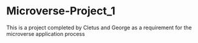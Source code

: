 # Microverse-Project_1
This is a project completed by Cletus and George as a requirement for the microverse application process
